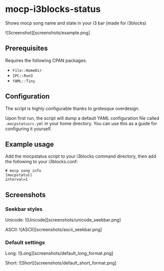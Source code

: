 # mocp-i3blocks-status
Shows mocp song name and state in your i3 bar (made for i3blocks)

![Screenshot][screenshots/example.png]

## Prerequisites
Requires the following CPAN packages:

* `File::HomeDir`
* `IPC::Run3`
* `YAML::Tiny`

## Configuration
The script is highly configurable thanks to grotesque overdesign.

Upon first run, the script will dump a default YAML configuration file called `.mocpstatusrc.yml` in your home directory. You can use this as a guide for configuring it yourself.

## Example usage
Add the mocpstatus script to your i3blocks command directory, then add the following to your i3blocks.conf:

```
# mocp song info
[mocpstatus]
interval=1
```

## Screenshots

### Seekbar styles

Unicode:
![Unicode][screenshots/unicode_seekbar.png]

ASCII:
![ASCII][screenshots/ascii_seekbar.png]

### Default settings

Long:
![Long][screenshots/default_long_format.png]

Short:
![Short][screenshots/default_short_format.png]
